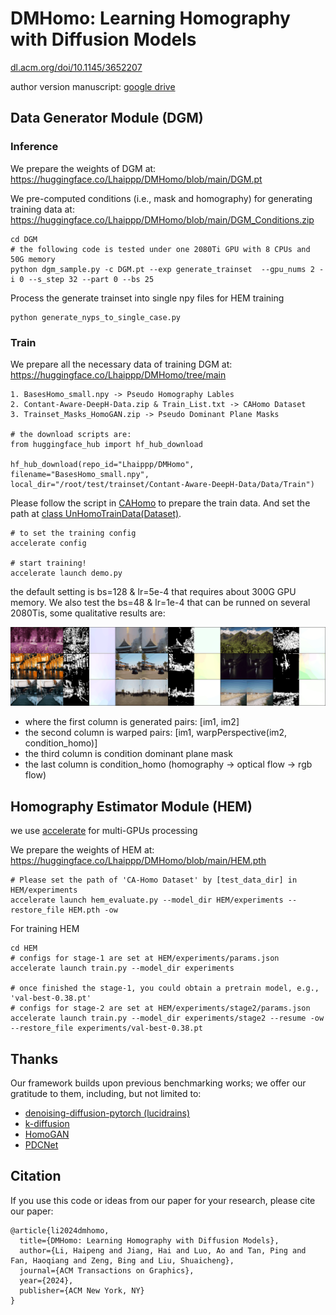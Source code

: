 # DMHomo: Learning Homography with Diffusion Models
[dl.acm.org/doi/10.1145/3652207](https://dl.acm.org/doi/10.1145/3652207)

author version manuscript: [google drive](https://drive.google.com/file/d/12YOKx60RtZSx8f7uLj7uGY_KzjpZc8TD/view?usp=sharing)

## Data Generator Module (DGM)
### Inference
We prepare the weights of DGM at: https://huggingface.co/Lhaippp/DMHomo/blob/main/DGM.pt

We pre-computed conditions (i.e., mask and homography) for generating training data at: https://huggingface.co/Lhaippp/DMHomo/blob/main/DGM_Conditions.zip
```
cd DGM
# the following code is tested under one 2080Ti GPU with 8 CPUs and 50G memory
python dgm_sample.py -c DGM.pt --exp generate_trainset  --gpu_nums 2 -i 0 --s_step 32 --part 0 --bs 25
```
Process the generate trainset into single npy files for HEM training
```
python generate_nyps_to_single_case.py
```

### Train
We prepare all the necessary data of training DGM at: https://huggingface.co/Lhaippp/DMHomo/tree/main
```
1. BasesHomo_small.npy -> Pseudo Homography Lables
2. Contant-Aware-DeepH-Data.zip & Train_List.txt -> CAHomo Dataset
3. Trainset_Masks_HomoGAN.zip -> Pseudo Dominant Plane Masks

# the download scripts are: 
from huggingface_hub import hf_hub_download

hf_hub_download(repo_id="Lhaippp/DMHomo", filename="BasesHomo_small.npy", local_dir="/root/test/trainset/Contant-Aware-DeepH-Data/Data/Train")
```

Please follow the script in [CAHomo](https://github.com/JirongZhang/DeepHomography) to prepare the train data. And set the path at [class UnHomoTrainData(Dataset)](https://github.com/lhaippp/DMHomo/blob/1a4257fe2c34af9561c16459e59fbe8fb1aec5d2/DGM/denoising_diffusion_models/denoising_diffusion_pytorch.py#L1045).

```
# to set the training config
accelerate config

# start training!
accelerate launch demo.py
```

the default setting is bs=128 & lr=5e-4 that requires about 300G GPU memory. We also test the bs=48 & lr=1e-4 that can be runned on several 2080Tis, some qualitative results are:

![](58.gif "Magic Gardens")
- where the first column is generated pairs: [im1, im2]
- the second column is warped pairs: [im1, warpPerspective(im2, condition_homo)]
- the third column is condition dominant plane mask
- the last column is condition_homo (homography -> optical flow -> rgb flow)

## Homography Estimator Module (HEM)
we use [accelerate](https://huggingface.co/docs/accelerate/en/index) for multi-GPUs processing

We prepare the weights of HEM at: https://huggingface.co/Lhaippp/DMHomo/blob/main/HEM.pth
```
# Please set the path of 'CA-Homo Dataset' by [test_data_dir] in HEM/experiments
accelerate launch hem_evaluate.py --model_dir HEM/experiments --restore_file HEM.pth -ow
```

For training HEM
```
cd HEM
# configs for stage-1 are set at HEM/experiments/params.json
accelerate launch train.py --model_dir experiments

# once finished the stage-1, you could obtain a pretrain model, e.g., 'val-best-0.38.pt'
# configs for stage-2 are set at HEM/experiments/stage2/params.json
accelerate launch train.py --model_dir experiments/stage2 --resume -ow --restore_file experiments/val-best-0.38.pt
```

## Thanks
Our framework builds upon previous benchmarking works; we offer our gratitude to them, including, but not limited to:
- [denoising-diffusion-pytorch (lucidrains)](https://github.com/lucidrains/denoising-diffusion-pytorch)
- [k-diffusion](https://github.com/crowsonkb/k-diffusion)
- [HomoGAN](https://github.com/megvii-research/HomoGAN)
- [PDCNet](https://github.com/PruneTruong/DenseMatching)

## Citation
If you use this code or ideas from our paper for your research, please cite our paper:
```
@article{li2024dmhomo,
  title={DMHomo: Learning Homography with Diffusion Models},
  author={Li, Haipeng and Jiang, Hai and Luo, Ao and Tan, Ping and Fan, Haoqiang and Zeng, Bing and Liu, Shuaicheng},
  journal={ACM Transactions on Graphics},
  year={2024},
  publisher={ACM New York, NY}
}
```
